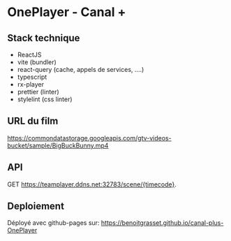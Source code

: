 # OnePlayer - Canal +

## Stack technique

- ReactJS
- vite (bundler)
- react-query (cache, appels de services, ....)
- typescript
- rx-player
- prettier (linter)
- stylelint (css linter)

## URL du film

https://commondatastorage.googleapis.com/gtv-videos-bucket/sample/BigBuckBunny.mp4

## API

GET https://teamplayer.ddns.net:32783/scene/{timecode}.

## Deploiement

Déployé avec github-pages sur: https://benoitgrasset.github.io/canal-plus-OnePlayer
